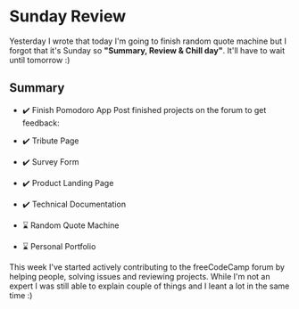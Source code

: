 # Sunday Review
Yesterday I wrote that today I'm going to finish random quote machine but I forgot that it's Sunday
so **"Summary, Review & Chill day"**. It'll have to wait until tomorrow :)

## Summary
* :heavy_check_mark: Finish Pomodoro App
Post finished projects on the forum to get feedback:
* :heavy_check_mark: Tribute Page
* :heavy_check_mark: Survey Form
* :heavy_check_mark: Product Landing Page
* :heavy_check_mark: Technical Documentation

* :hourglass: Random Quote Machine
* :hourglass: Personal Portfolio

This week I've started actively contributing to the freeCodeCamp forum by helping people, solving issues and
reviewing projects. While I'm not an expert I was still able to explain couple of things and I leant a lot 
in the same time :)
